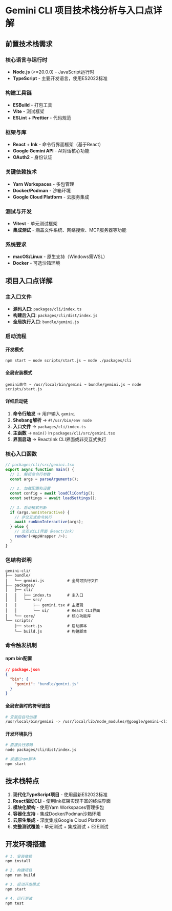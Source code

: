 # Gemini CLI 项目技术栈分析与入口点详解

## 前置技术栈需求

### 核心语言与运行时
- **Node.js** (>=20.0.0) - JavaScript运行时
- **TypeScript** - 主要开发语言，使用ES2022标准

### 构建工具链
- **ESBuild** - 打包工具
- **Vite** - 测试框架
- **ESLint** + **Prettier** - 代码规范

### 框架与库
- **React** + **Ink** - 命令行界面框架（基于React）
- **Google Gemini API** - AI对话核心功能
- **OAuth2** - 身份认证

### 关键依赖技术
- **Yarn Workspaces** - 多包管理
- **Docker/Podman** - 沙箱环境
- **Google Cloud Platform** - 云服务集成

### 测试与开发
- **Vitest** - 单元测试框架
- **集成测试** - 涵盖文件系统、网络搜索、MCP服务器等功能

### 系统要求
- **macOS/Linux** - 原生支持（Windows需WSL）
- **Docker** - 可选沙箱环境

## 项目入口点详解

### 主入口文件
- **源码入口**: `packages/cli/index.ts`
- **构建后入口**: `packages/cli/dist/index.js`
- **全局执行入口**: `bundle/gemini.js`

### 启动流程

#### 开发模式
```
npm start → node scripts/start.js → node ./packages/cli
```

#### 全局安装模式
```
gemini命令 → /usr/local/bin/gemini → bundle/gemini.js → node scripts/start.js
```

#### 详细启动链
1. **命令行触发** → 用户输入 `gemini`
2. **Shebang解析** → `#!/usr/bin/env node`
3. **入口文件** → `packages/cli/index.ts`
4. **主函数** → `main()` in `packages/cli/src/gemini.tsx`
5. **界面启动** → React/Ink CLI界面或非交互式执行

### 核心入口函数

```typescript
// packages/cli/src/gemini.tsx
export async function main() {
  // 1. 解析命令行参数
  const args = parseArguments();
  
  // 2. 加载配置和设置
  const config = await loadCliConfig();
  const settings = await loadSettings();
  
  // 3. 启动模式判断
  if (args.nonInteractive) {
    // 非交互式命令执行
    await runNonInteractive(args);
  } else {
    // 交互式CLI界面（React/Ink）
    render(<AppWrapper />);
  }
}
```

### 包结构说明
```
gemini-cli/
├── bundle/
│   └── gemini.js          # 全局可执行文件
├── packages/
│   ├── cli/
│   │   ├── index.ts       # 主入口
│   │   └── src/
│   │       ├── gemini.tsx # 主逻辑
│   │       └── ui/        # React CLI界面
│   └── core/              # 核心功能库
└── scripts/
    ├── start.js           # 启动脚本
    └── build.js           # 构建脚本
```

### 命令触发机制

#### npm bin配置
```json
// package.json
{
  "bin": {
    "gemini": "bundle/gemini.js"
  }
}
```

#### 全局安装时的符号链接
```bash
# 安装后自动创建
/usr/local/bin/gemini -> /usr/local/lib/node_modules/@google/gemini-cli/bundle/gemini.js
```

#### 开发环境执行
```bash
# 直接执行源码
node packages/cli/dist/index.js

# 或通过npm脚本
npm start
```

## 技术栈特点

1. **现代化TypeScript项目** - 使用最新ES2022标准
2. **React驱动CLI** - 使用Ink框架实现丰富的终端界面
3. **模块化架构** - 使用Yarn Workspaces管理多包
4. **容器化支持** - 集成Docker/Podman沙箱环境
5. **云原生集成** - 深度集成Google Cloud Platform
6. **完整测试覆盖** - 单元测试 + 集成测试 + E2E测试

## 开发环境搭建

```bash
# 1. 安装依赖
npm install

# 2. 构建项目
npm run build

# 3. 启动开发模式
npm start

# 4. 运行测试
npm test
```